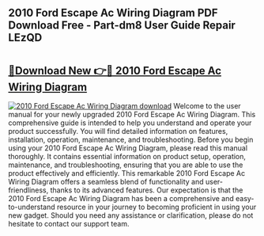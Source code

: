 ## 2010 Ford Escape Ac Wiring Diagram PDF Download Free - Part-dm8 User Guide Repair LEzQD

# <h2><a href="http://dfqya2v.blite.top/?on=2010+Ford+Escape+Ac+Wiring+Diagram">🔗Download New 👉🔴 2010 Ford Escape Ac Wiring Diagram</a></h2>

[![2010 Ford Escape Ac Wiring Diagram download](https://i.imgur.com/lujVjoI.png)](http://dfqya2v.blite.top/?on=2010+Ford+Escape+Ac+Wiring+Diagram)
Welcome to the user manual for your newly upgraded 2010 Ford Escape Ac Wiring Diagram. This comprehensive guide is intended to help you understand and operate your product successfully. You will find detailed information on features, installation, operation, maintenance, and troubleshooting. Before you begin using your 2010 Ford Escape Ac Wiring Diagram, please read this manual thoroughly. It contains essential information on product setup, operation, maintenance, and troubleshooting, ensuring that you are able to use the product effectively and efficiently. This remarkable 2010 Ford Escape Ac Wiring Diagram offers a seamless blend of functionality and user-friendliness, thanks to its advanced features. Our expectation is that the 2010 Ford Escape Ac Wiring Diagram has been a comprehensive and easy-to-understand resource in your journey to becoming proficient in using your new gadget. Should you need any assistance or clarification, please do not hesitate to contact our support team.
